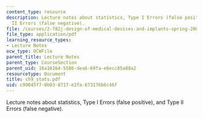 ```yaml
---
content_type: resource
description: Lecture notes about statistics, Type I Errors (false positive), and Type
  II Errors (false negative).
file: /courses/2-782j-design-of-medical-devices-and-implants-spring-2006/c99045f70b038717e2fa673176b6c46f_ch9_stats.pdf
file_type: application/pdf
learning_resource_types:
- Lecture Notes
ocw_type: OCWFile
parent_title: Lecture Notes
parent_type: CourseSection
parent_uid: 16a16164-5586-dea6-69fa-e6ecc85a88a2
resourcetype: Document
title: ch9_stats.pdf
uid: c99045f7-0b03-8717-e2fa-673176b6c46f
---
```

Lecture notes about statistics, Type I Errors (false positive), and Type II Errors (false negative).

